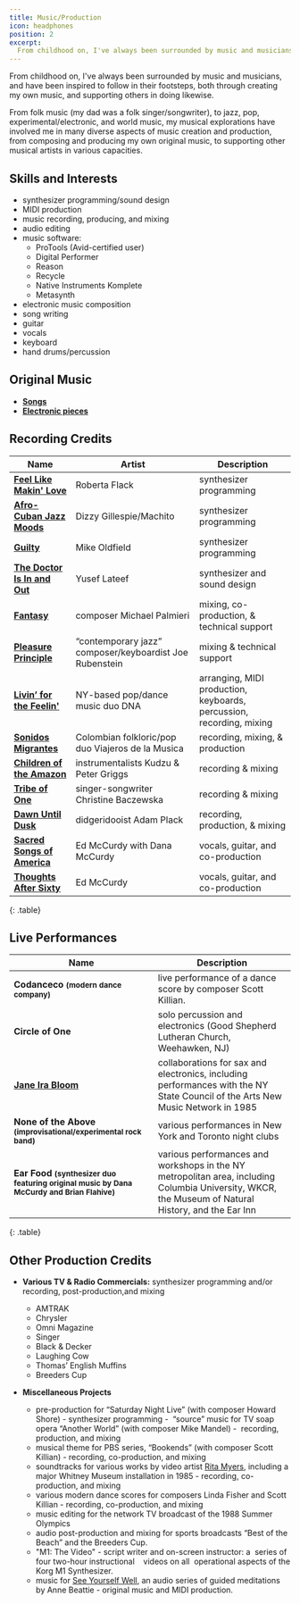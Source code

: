 ```yaml
---
title: Music/Production
icon: headphones
position: 2
excerpt:
  From childhood on, I've always been surrounded by music and musicians, and felt inspired to follow in their footsteps, both through creating my own music, and supporting others in doing likewise.
---
```


From childhood on, I've always been surrounded by music and musicians, and have been  inspired to follow in their footsteps, both through creating my own music, and supporting others in doing likewise.

From folk music (my dad was a folk singer/songwriter), to jazz, pop, experimental/electronic, and world music, my musical explorations have involved me in many diverse aspects of music creation and production, from composing and producing my own original music, to supporting other musical artists in various capacities.

## Skills and Interests
- synthesizer programming/sound design
- MIDI production
- music recording, producing, and mixing
- audio editing
- music software:
  - ProTools (Avid-certified user)
  - Digital Performer
  - Reason
  - Recycle
  - Native Instruments Komplete
  - Metasynth
- electronic music composition
- song writing
- guitar
- vocals
- keyboard
- hand drums/percussion

## Original Music
- [**Songs**](https://soundcloud.com/danam/sets/songs)
- [**Electronic pieces**](https://soundcloud.com/danam/sets/electronic-music)

## Recording Credits

| Name | Artist | Description |
| --- | --- | --- |
| **[Feel Like Makin' Love](http://www.allmusic.com/album/feel-like-makin-love-mw0000654661)** | Roberta Flack | synthesizer programming |
| **[Afro-Cuban Jazz Moods](http://www.allmusic.com/album/afro-cuban-jazz-moods-mw0000308238)** | Dizzy Gillespie/Machito | synthesizer programming |
| **[Guilty](http://www.allmusic.com/album/mike-oldfield-the-collection-mw0001424206/credits)** | Mike Oldfield | synthesizer programming |
| **[The Doctor Is In and Out](http://www.allmusic.com/album/the-doctor-is-in-out-mw0000228181)** | Yusef Lateef | synthesizer and sound design |
| **[Fantasy](http://www.cdbaby.com/cd/palmieri)** | composer Michael Palmieri | mixing, co-production, & technical support |
| **[Pleasure Principle](http://www.allmusic.com/album/pleasure-principle-mw0000463806/credits)** | “contemporary jazz” composer/keyboardist Joe Rubenstein | mixing & technical support |
| **[Livin’ for the Feelin'](http://www.amazon.com/gp/product/B00004T2N2/ref=cm_cr_pr_pb_item)** | NY-based pop/dance music duo DNA | arranging, MIDI production, keyboards, percussion, recording, mixing |
| **[Sonidos Migrantes](https://myspace.com/viajerosdelamusica/music/album/sonidos-migrantes-5703414)** | Colombian folkloric/pop duo Viajeros de la Musica | recording, mixing, & production |
| **[Children of the Amazon](http://www.amazon.com/Children-Amazon-Kudzu-Peter-Griggs/dp/B00000G1RZ)** | instrumentalists Kudzu & Peter Griggs | recording & mixing |
| **[Tribe of One](http://www.discogs.com/Christine-Baczewska-Tribe-Of-One/release/2616270)** | singer-songwriter Christine Baczewska | recording & mixing |
| **[Dawn Until Dusk](http://www.amazon.com/Dawn-Until-Dusk-Tribal-Didgeridoo/dp/B000001ZBE)** | didgeridooist Adam Plack | recording, production, & mixing |
| **[Sacred Songs of America](http://www.folkways.si.edu/ed-and-dana-mccurdy/on-jordans-stormy-banks-i-stand-sacred-songs-of-america/american-folk/music/album/smithsonian)** | Ed McCurdy with Dana McCurdy | vocals, guitar, and co-production |
| **[Thoughts After Sixty](https://itunes.apple.com/us/album/thoughts-after-sixty/id465674514)** | Ed McCurdy | vocals, guitar, and co-production |
{: .table}

## Live Performances

<!-- Markdown doesn't have a syntax for deemphasized small text, but you can use the <small></small> HTML tag instead. -->

| Name | Description |
| --- | --- |
| **Codanceco <small>(modern dance company)</small>** | live performance of a dance score by composer Scott Killian. |
| **Circle of One** | solo percussion and electronics (Good Shepherd Lutheran Church, Weehawken, NJ) |
| **[Jane Ira Bloom](http://www.janeirabloom.com/)** | collaborations for sax and electronics, including performances with the NY State Council of the Arts New Music Network in 1985 |
| **None of the Above <small>(improvisational/experimental rock band)</small>** | various performances in New York and Toronto night clubs |
| **Ear Food <small>(synthesizer duo featuring original music by Dana McCurdy and Brian Flahive)</small>** | various performances and workshops in the NY metropolitan area, including Columbia University, WKCR, the Museum of Natural History, and the Ear Inn |
{: .table}

## Other Production Credits 
- **Various TV & Radio Commercials:** synthesizer programming and/or recording, post-production,and mixing  
  - AMTRAK
  - Chrysler
  - Omni Magazine
  - Singer
  - Black & Decker
  - Laughing Cow
  - Thomas’ English Muffins
  - Breeders Cup

- **Miscellaneous Projects**
  - pre-production for “Saturday Night Live” (with composer Howard Shore) - synthesizer programming
  -  “source” music for TV soap opera “Another World” (with composer Mike Mandel) -  recording,   production, and mixing
  - musical theme for PBS series, “Bookends” (with composer Scott Killian) - recording, co-production, and mixing
  - soundtracks for various works by video artist [Rita Myers](http://www.eai.org/artistTitles.htm?id=402), including a major Whitney Museum
installation in 1985 - recording, co-production, and mixing
  - various modern dance scores for composers Linda Fisher and Scott Killian - recording, co-production, and mixing
  - music editing for the network TV broadcast of the 1988 Summer Olympics
  - audio post-production and mixing for sports broadcasts “Best of the Beach” and the Breeders Cup.
  - "M1: The Video" - script writer and on-screen instructor: a  series of four two-hour instructional    videos on all  operational aspects of the Korg M1 Synthesizer.
  - music for [See Yourself Well](http://www.amazon.com/See-Yourself-Well-Anne-Beattie/dp/1881025306), an audio series of guided meditations by Anne Beattie - original music and MIDI production.
